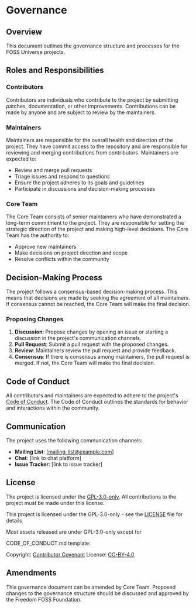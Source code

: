 <!--
SPDX-FileCopyrightText: Copyright (c) 2025 Broadsage

SPDX-License-Identifier: Apache-2.0
-->

# Governance

## Overview

This document outlines the governance structure and processes for the FOSS Universe projects.

## Roles and Responsibilities

### Contributors

Contributors are individuals who contribute to the project by submitting patches, documentation, or other improvements. Contributions can be made by anyone and are subject to review by the maintainers.

### Maintainers

Maintainers are responsible for the overall health and direction of the project. They have commit access to the repository and are responsible for reviewing and merging contributions from contributors. Maintainers are expected to:

- Review and merge pull requests
- Triage issues and respond to questions
- Ensure the project adheres to its goals and guidelines
- Participate in discussions and decision-making processes

### Core Team

The Core Team consists of senior maintainers who have demonstrated a long-term commitment to the project. They are responsible for setting the strategic direction of the project and making high-level decisions. The Core Team has the authority to:

- Approve new maintainers
- Make decisions on project direction and scope
- Resolve conflicts within the community

## Decision-Making Process

The project follows a consensus-based decision-making process. This means that decisions are made by seeking the agreement of all maintainers. If consensus cannot be reached, the Core Team will make the final decision.

### Proposing Changes

1. **Discussion**: Propose changes by opening an issue or starting a discussion in the project's communication channels.
2. **Pull Request**: Submit a pull request with the proposed changes.
3. **Review**: Maintainers review the pull request and provide feedback.
4. **Consensus**: If there is consensus among maintainers, the pull request is merged. If not, the Core Team will make the final decision.

## Code of Conduct

All contributors and maintainers are expected to adhere to the project's [Code of Conduct](./CODE_OF_CONDUCT.md). The Code of Conduct outlines the standards for behavior and interactions within the community.

## Communication

The project uses the following communication channels:

- **Mailing List**: [mailing-list@example.com]
- **Chat**: [link to chat platform]
- **Issue Tracker**: [link to issue tracker]

## License

The project is licensed under the [GPL-3.0-only](./LICENSE). All contributions to the project must be made under this license.

This project is licensed under the GPL-3.0-only - see the [LICENSE](./LICENSE) file for details

Most assets released are under GPL-3.0-only except for

CODE_OF_CONDUCT.md template:

Copyright: [Contributor Covenant](https://www.contributor-covenant.org/) License: [CC-BY-4.0](https://creativecommons.org/licenses/by/4.0/)

## Amendments

This governance document can be amended by Core Team. Proposed changes to the governance structure should be discussed and approved by the Freedom FOSS Foundation.

